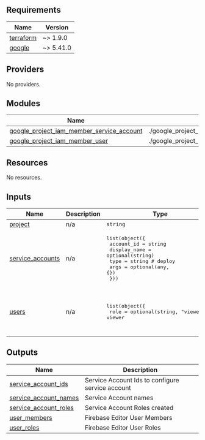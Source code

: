 <!-- BEGIN_TF_DOCS -->
## Requirements

| Name | Version |
|------|---------|
| <a name="requirement_terraform"></a> [terraform](#requirement\_terraform) | ~> 1.9.0 |
| <a name="requirement_google"></a> [google](#requirement\_google) | ~> 5.41.0 |

## Providers

No providers.

## Modules

| Name | Source | Version |
|------|--------|---------|
| <a name="module_google_project_iam_member_service_account"></a> [google\_project\_iam\_member\_service\_account](#module\_google\_project\_iam\_member\_service\_account) | ./google_project_iam_member/service_account | n/a |
| <a name="module_google_project_iam_member_user"></a> [google\_project\_iam\_member\_user](#module\_google\_project\_iam\_member\_user) | ./google_project_iam_member/user | n/a |

## Resources

No resources.

## Inputs

| Name | Description | Type | Default | Required |
|------|-------------|------|---------|:--------:|
| <a name="input_project"></a> [project](#input\_project) | n/a | `string` | n/a | yes |
| <a name="input_service_accounts"></a> [service\_accounts](#input\_service\_accounts) | n/a | <pre>list(object({<br>    account_id   = string<br>    display_name = optional(string)<br>    type         = string # deploy<br>    args         = optional(any, {})<br>  }))</pre> | `[]` | no |
| <a name="input_users"></a> [users](#input\_users) | n/a | <pre>list(object({<br>    role   = optional(string, "viewer") # viewer | editor | owner<br>    email  = string<br>    deploy = optional(bool, false)<br>  }))</pre> | `[]` | no |

## Outputs

| Name | Description |
|------|-------------|
| <a name="output_service_account_ids"></a> [service\_account\_ids](#output\_service\_account\_ids) | Service Account Ids to configure service account |
| <a name="output_service_account_names"></a> [service\_account\_names](#output\_service\_account\_names) | Service Account names |
| <a name="output_service_account_roles"></a> [service\_account\_roles](#output\_service\_account\_roles) | Service Account Roles created |
| <a name="output_user_members"></a> [user\_members](#output\_user\_members) | Firebase Editor User Members |
| <a name="output_user_roles"></a> [user\_roles](#output\_user\_roles) | Firebase Editor User Roles |
<!-- END_TF_DOCS -->